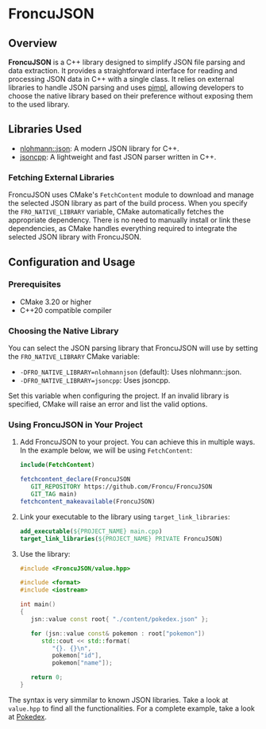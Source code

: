 # FroncuJSON

## Overview

**FroncuJSON** is a C++ library designed to simplify JSON file parsing and data extraction. It provides a straightforward interface for reading and processing JSON data in C++ with a single class. It relies on external libraries to handle JSON parsing and uses [pimpl](https://en.cppreference.com/w/cpp/language/pimpl), allowing developers to choose the native library based on their preference without exposing them to the used library.

## Libraries Used

- [nlohmann::json](https://github.com/nlohmann/json): A modern JSON library for C++.
- [jsoncpp](https://github.com/open-source-parsers/jsoncpp): A lightweight and fast JSON parser written in C++.

### Fetching External Libraries

FroncuJSON uses CMake's `FetchContent` module to download and manage the selected JSON library as part of the build process. When you specify the `FRO_NATIVE_LIBRARY` variable, CMake automatically fetches the appropriate dependency. There is no need to manually install or link these dependencies, as CMake handles everything required to integrate the selected JSON library with FroncuJSON.

## Configuration and Usage

### Prerequisites

- CMake 3.20 or higher
- C++20 compatible compiler

### Choosing the Native Library

You can select the JSON parsing library that FroncuJSON will use by setting the `FRO_NATIVE_LIBRARY` CMake variable:

- `-DFRO_NATIVE_LIBRARY=nlohmannjson` (default): Uses nlohmann::json.
- `-DFRO_NATIVE_LIBRARY=jsoncpp`: Uses jsoncpp.

Set this variable when configuring the project. If an invalid library is specified, CMake will raise an error and list the valid options.

### Using FroncuJSON in Your Project

1. Add FroncuJSON to your project. You can achieve this in multiple ways. In the example below, we will be using `FetchContent`:
   
   ```cmake
   include(FetchContent)
   
   fetchcontent_declare(FroncuJSON
      GIT_REPOSITORY https://github.com/Froncu/FroncuJSON
      GIT_TAG main)
   fetchcontent_makeavailable(FroncuJSON)
   ```

2. Link your executable to the library using `target_link_libraries`:
   
   ```cmake
   add_executable(${PROJECT_NAME} main.cpp)
   target_link_libraries(${PROJECT_NAME} PRIVATE FroncuJSON)
   ```

3. Use the library:
   
   ```cpp
   #include <FroncuJSON/value.hpp>
   
   #include <format>
   #include <iostream>
   
   int main()
   {
      jsn::value const root{ "./content/pokedex.json" };
   
      for (jsn::value const& pokemon : root["pokemon"])
         std::cout << std::format(
            "{}. {}\n",
            pokemon["id"],
            pokemon["name"]);
   
      return 0;
   }
   ```

The syntax is very simmilar to known JSON libraries. Take a look at `value.hpp` to find all the functionalities. For a complete example, take a look at [Pokedex](https://github.com/Froncu/Pokedex).
